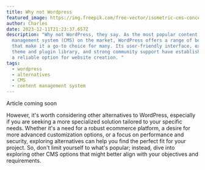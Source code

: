 ```yaml
---
title: Why not Wordpress
featured_image: https://img.freepik.com/free-vector/isometric-cms-concept_23-2148807389.jpg?w=1060&t=st=1702330382~exp=1702330982~hmac=11cf54551f96d9dd3b7dc619b7d357cef3936961cc67d42e2bc0322f37b1b24a
author: Charles
date: 2023-12-11T21:23:37.657Z
description: "Why not WordPress, they say. As the most popular content
  management system (CMS) on the market, WordPress offers a range of benefits
  that make it a go-to choice for many. Its user-friendly interface, extensive
  theme and plugin library, and strong community support have established it as
  a reliable option for website creation. "
tags:
  - wordpress
  - alternatives
  - CMS
  - content management system
---
```


Article coming soon

However, it's worth considering other alternatives to WordPress, especially if you are seeking a more specialized solution tailored to your specific needs. Whether it's a need for a robust ecommerce platform, a desire for more advanced customization options, or a focus on performance and security, exploring alternatives can help you find the perfect fit for your project. So, don't limit yourself to what's popular; instead, dive into exploring other CMS options that might better align with your objectives and requirements.
